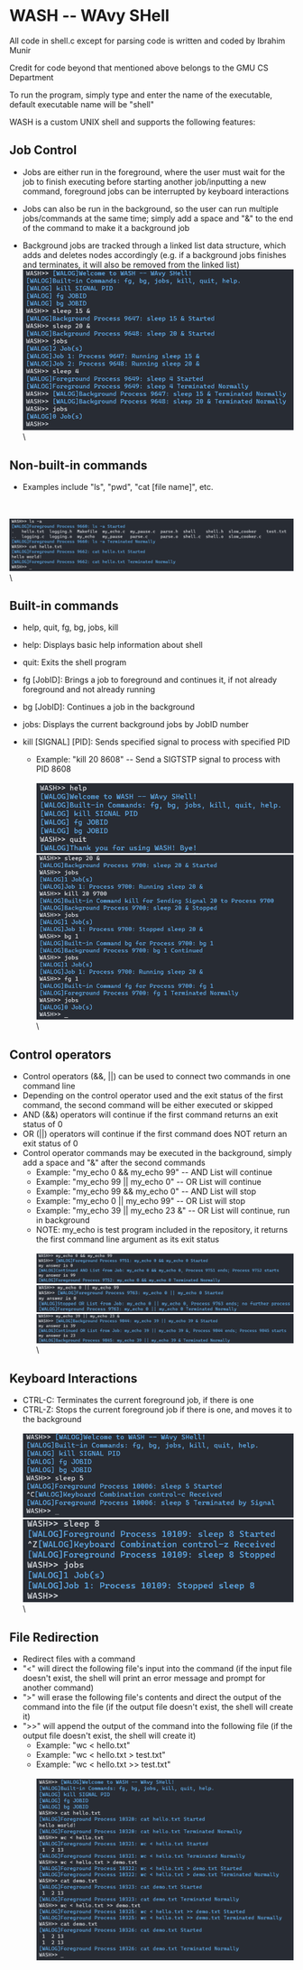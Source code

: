 # WASH -- WAvy SHell
 
 All code in shell.c except for parsing code is written and coded by Ibrahim Munir
 
 Credit for code beyond that mentioned above belongs to the GMU CS Department
 
 
To run the program, simply type and enter the name of the executable, default executable name will be "shell"


 WASH is a custom UNIX shell and supports the following features:
 
 Job Control
 -
   - Jobs are either run in the foreground, where the user must wait for the job to finish executing  before starting another job/inputting a new command, foreground jobs can be interrupted by keyboard interactions
   
   - Jobs can also be run in the background, so the user can run multiple jobs/commands at the same time; simply add a space and "&" to the end of the command to make it a background job
   
   - Background jobs are tracked through a linked list data structure, which adds and deletes nodes accordingly (e.g. if a background jobs finishes and terminates, it will also be removed from the linked list)
 \
 ![](images/jobcontroldemo.png)
 \
 
 Non-built-in commands
 -
   - Examples include "ls", "pwd", "cat [file name]", etc.
 
 \
 \
 ![](images/nbicmddemo.png)
 \
 \
 
 Built-in commands
 -
   - help, quit, fg, bg, jobs, kill
    
   - help: Displays basic help information about shell
    
   - quit: Exits the shell program
    
   - fg [JobID]: Brings a job to foreground and continues it, if not already foreground and not already running

   - bg [JobID]: Continues a job in the background
    
   - jobs: Displays the current background jobs by JobID number
    
   - kill [SIGNAL] [PID]: Sends specified signal to process with specified PID
      - Example: "kill 20 8608" -- Send a SIGTSTP signal to process with PID 8608
  \
  \
  ![](images/helpquitcmddemo.png)
  ![](images/bicmddemo.png)
  \
  \
  
  
  
  
 Control operators
 -
   - Control operators (&&, ||) can be used to connect two commands in one command line
   - Depending on the control operator used and the exit status of the first command, the second command will be either executed or skipped
   - AND (&&) operators will continue if the first command returns an exit status of 0
   - OR (||) operators will continue if the first command does NOT return an exit status of 0
   - Control operator commands may be executed in the background, simply add a space and "&" after the second commands
     - Example: "my_echo 0 && my_echo 99" -- AND List will continue
     - Example: "my_echo 99 || my_echo 0" -- OR List will continue
     - Example: "my_echo 99 && my_echo 0" -- AND List will stop
     - Example: "my_echo 0 || my_echo 99" -- OR List will stop
     - Example: "my_echo 39 || my_echo 23 &" -- OR List will continue, run in background
     - NOTE: my_echo is test program included in the repository, it returns the first command line argument as its exit status
 \
 \
 ![](images/contop1demo.png)
 ![](images/contop2demo.png)
 ![](images/contop3demo.png)
 \
 \
 
 
 Keyboard Interactions
 -
   - CTRL-C: Terminates the current foreground job, if there is one
   - CTRL-Z: Stops the current foreground job if there is one, and moves it to the background
   \
   \
   ![](images/ctrlcdemo.png)
   ![](images/ctrlzdemo.png)
   \
   \
   

  File Redirection
  -
   - Redirect files with a command
   - "<" will direct the following file's input into the command (if the input file doesn't exist, the shell will print an error message and prompt for another command)
   - ">" will erase the following file's contents and direct the output of the command into the file (if the output file doesn't exist, the shell will create it)
   - ">>" will append the output of the command into the following file (if the output file doesn't exist, the shell will create it)
     - Example: "wc < hello.txt"
     - Example: "wc < hello.txt > test.txt"
     - Example: "wc < hello.txt >> test.txt"
     \
     \
     ![](images/fileredirectiondemo.png)
      

      
